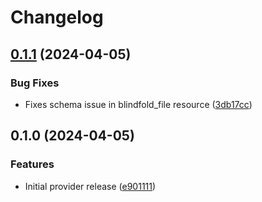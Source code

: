 # Changelog

## [0.1.1](https://github.com/memes/terraform-provider-f5xc/compare/v0.1.0...v0.1.1) (2024-04-05)


### Bug Fixes

* Fixes schema issue in blindfold_file resource ([3db17cc](https://github.com/memes/terraform-provider-f5xc/commit/3db17ccf0479b30902947908e5b40dc6a7c911c6))

## 0.1.0 (2024-04-05)


### Features

* Initial provider release ([e901111](https://github.com/memes/terraform-provider-f5xc/commit/e901111dc6422942d8eddd230b3fd18b996ad526))
